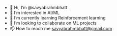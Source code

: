 - 👋 Hi, I’m @savyabrahmbhatt
- 👀 I’m interested in AI/ML
- 🌱 I’m currently learning Reinforcement learning
- 💞️ I’m looking to collaborate on ML projects
- 📫 How to reach me savyabrahmbhatt@gmail.com

<!---
savyabrahmbhatt/savyabrahmbhatt is a ✨ special ✨ repository because its `README.md` (this file) appears on your GitHub profile.
You can click the Preview link to take a look at your changes.
--->
